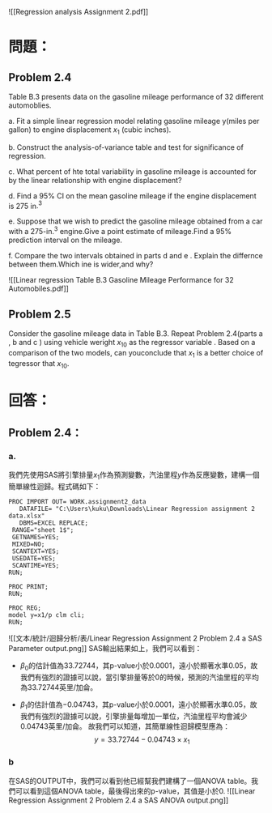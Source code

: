 ![[Regression analysis Assignment 2.pdf]] 
# 問題：
## Problem 2.4
Table B.3 presents data on the gasoline mileage performance of 32 different automoblies.

a. Fit a simple linear regression model relating gasoline mileage y(miles per gallon) to engine displacement $x_1$ (cubic inches).

b. Construct the analysis-of-variance table and test for significance of regression.

c. What percent of hte total variability in gasoline mileage is accounted for by the linear relationship with engine displacement?

d. Find a 95% CI on the mean gasoline mileage if the engine displacement is 275 in$.^3$

e. Suppose that we wish to predict the gasoline mileage obtained from a car with a 275-in$.^3$ engine.Give a point estimate of mileage.Find a 95% prediction interval on the mileage.

f. Compare the two intervals obtained in parts d and e . Explain the differnce between them.Which ine is wider,and why?

![[Linear regression Table B.3 Gasoline Mileage Performance for 32 Automobiles.pdf]]
## Problem 2.5
Consider the gasoline mileage data in Table B.3. Repeat Problem 2.4(parts a , b and c ) using vehicle weright $x_{10}$ as the regressor variable . Based on a comparison of the two models, can youconclude that $x_1$ is a better choice of tegressor that $x_{10}$.

# 回答：
## Problem 2.4：
### a. 
我們先使用SAS將引擎排量$x_1$作為預測變數，汽油里程$y$作為反應變數，建構一個簡單線性迴歸。程式碼如下：
```SAS
PROC IMPORT OUT= WORK.assignment2_data 
   DATAFILE= "C:\Users\kuku\Downloads\Linear Regression assignment 2 data.xlsx" 
   DBMS=EXCEL REPLACE;
 RANGE="sheet 1$"; 
 GETNAMES=YES;
 MIXED=NO;
 SCANTEXT=YES;
 USEDATE=YES;
 SCANTIME=YES;
RUN;

PROC PRINT;
RUN;

PROC REG;
model y=x1/p clm cli;
RUN;
```

![[文本/統計/迴歸分析/表/Linear Regression Assignment 2 Problem 2.4 a SAS Parameter output.png]]
SAS輸出結果如上，我們可以看到：
- $\beta_0$的估計值為$33.72744$，其p-value小於$0.0001$，遠小於顯著水準$0.05$，故我們有強烈的證據可以說，當引擎排量等於0的時候，預測的汽油里程的平均為$33.72744$英里/加侖。

- $\beta_1$的估計值為$-0.04743$，其p-value小於$0.0001$，遠小於顯著水準$0.05$，故我們有強烈的證據可以說，引擎排量每增加一單位，汽油里程平均會減少$0.04743$英里/加侖。
故我們可以知道，其簡單線性迴歸模型應為：
$$
y=33.72744-0.04743\times x_1
$$
### b
在SAS的OUTPUT中，我們可以看到他已經幫我們建構了一個ANOVA table。我們可以看到這個ANOVA table，最後得出來的p-value，其值是小於0.
![[Linear Regression Assignment 2 Problem 2.4 a SAS ANOVA output.png]]
